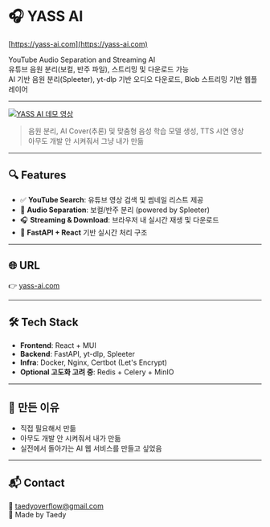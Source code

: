 # 🎧 YASS AI

[https://yass-ai.com](https://yass-ai.com)

YouTube Audio Separation and Streaming AI  
유튜브 음원 분리(보컬, 반주 파일), 스트리밍 및 다운로드 가능  
AI 기반 음원 분리(Spleeter), yt-dlp 기반 오디오 다운로드, Blob 스트리밍 기반 웹플레이어

---

[![YASS AI 데모 영상](http://img.youtube.com/vi/xch2Lzt14x4/0.jpg)](https://youtu.be/xch2Lzt14x4)

> 음원 분리, AI Cover(추론) 및 맞춤형 음성 학습 모델 생성, TTS 시연 영상  
> 아무도 개발 안 시켜줘서 그냥 내가 만듦

---

## 🔍 Features

- ✅ **YouTube Search**: 유튜브 영상 검색 및 썸네일 리스트 제공
- 🎤 **Audio Separation**: 보컬/반주 분리 (powered by Spleeter)
- 🎧 **Streaming & Download**: 브라우저 내 실시간 재생 및 다운로드
- 🚀 **FastAPI + React** 기반 실시간 처리 구조

---

## 🌐 URL

👉 [yass-ai.com](https://yass-ai.com)

---

## 🛠️ Tech Stack

- **Frontend**: React + MUI
- **Backend**: FastAPI, yt-dlp, Spleeter
- **Infra**: Docker, Nginx, Certbot (Let's Encrypt)
- **Optional 고도화 고려 중**: Redis + Celery + MinIO

---

## 🧠 만든 이유

- 직접 필요해서 만듦
- 아무도 개발 안 시켜줘서 내가 만듦
- 실전에서 돌아가는 AI 웹 서비스를 만들고 싶었음

---

## 📬 Contact

📧 taedyoverflow@gmail.com  
🧠 Made by Taedy